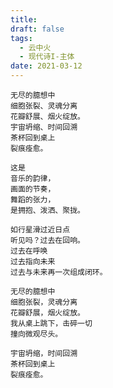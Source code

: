 ```yaml
---
title: 
draft: false
tags:
  - 云中火
  - 现代诗I-主体
date: 2021-03-12
---
```

	无尽的臆想中
	细胞张裂、灵魂分离
	花瓣舒展、烟火绽放。
	宇宙坍缩、时间回溯
	茶杯回到桌上
	裂痕痊愈。
	
	这是
	音乐的韵律，
	画面的节奏，
	舞蹈的张力，
	是拥抱、泼洒、聚拢。
	
	如行星滑过近日点
	听见吗？过去在回响。
	过去在呼唤
	过去指向未来
	过去与未来再一次组成闭环。
	
	无尽的臆想中
	细胞张裂，灵魂分离
	花瓣舒展，烟火绽放。
	我从桌上跳下，击碎一切
	撞向微观尽头。
	
	宇宙坍缩，时间回溯
	茶杯回到桌上
	裂痕痊愈。